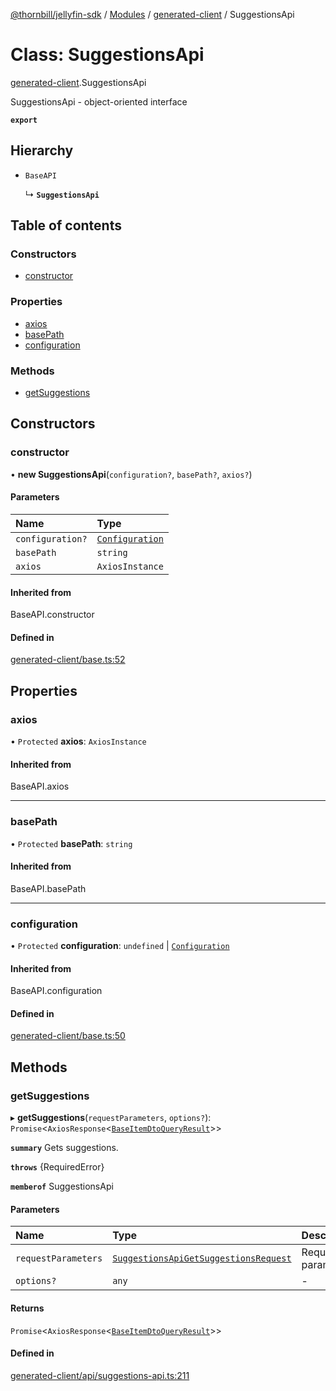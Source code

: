 [@thornbill/jellyfin-sdk](../README.md) / [Modules](../modules.md) / [generated-client](../modules/generated_client.md) / SuggestionsApi

# Class: SuggestionsApi

[generated-client](../modules/generated_client.md).SuggestionsApi

SuggestionsApi - object-oriented interface

**`export`**

## Hierarchy

- `BaseAPI`

  ↳ **`SuggestionsApi`**

## Table of contents

### Constructors

- [constructor](generated_client.SuggestionsApi.md#constructor)

### Properties

- [axios](generated_client.SuggestionsApi.md#axios)
- [basePath](generated_client.SuggestionsApi.md#basepath)
- [configuration](generated_client.SuggestionsApi.md#configuration)

### Methods

- [getSuggestions](generated_client.SuggestionsApi.md#getsuggestions)

## Constructors

### constructor

• **new SuggestionsApi**(`configuration?`, `basePath?`, `axios?`)

#### Parameters

| Name | Type |
| :------ | :------ |
| `configuration?` | [`Configuration`](generated_client.Configuration.md) |
| `basePath` | `string` |
| `axios` | `AxiosInstance` |

#### Inherited from

BaseAPI.constructor

#### Defined in

[generated-client/base.ts:52](https://github.com/thornbill/jellyfin-sdk-typescript/blob/b5d0506/src/generated-client/base.ts#L52)

## Properties

### axios

• `Protected` **axios**: `AxiosInstance`

#### Inherited from

BaseAPI.axios

___

### basePath

• `Protected` **basePath**: `string`

#### Inherited from

BaseAPI.basePath

___

### configuration

• `Protected` **configuration**: `undefined` \| [`Configuration`](generated_client.Configuration.md)

#### Inherited from

BaseAPI.configuration

#### Defined in

[generated-client/base.ts:50](https://github.com/thornbill/jellyfin-sdk-typescript/blob/b5d0506/src/generated-client/base.ts#L50)

## Methods

### getSuggestions

▸ **getSuggestions**(`requestParameters`, `options?`): `Promise`<`AxiosResponse`<[`BaseItemDtoQueryResult`](../interfaces/generated_client.BaseItemDtoQueryResult.md)\>\>

**`summary`** Gets suggestions.

**`throws`** {RequiredError}

**`memberof`** SuggestionsApi

#### Parameters

| Name | Type | Description |
| :------ | :------ | :------ |
| `requestParameters` | [`SuggestionsApiGetSuggestionsRequest`](../interfaces/generated_client.SuggestionsApiGetSuggestionsRequest.md) | Request parameters. |
| `options?` | `any` | - |

#### Returns

`Promise`<`AxiosResponse`<[`BaseItemDtoQueryResult`](../interfaces/generated_client.BaseItemDtoQueryResult.md)\>\>

#### Defined in

[generated-client/api/suggestions-api.ts:211](https://github.com/thornbill/jellyfin-sdk-typescript/blob/b5d0506/src/generated-client/api/suggestions-api.ts#L211)
